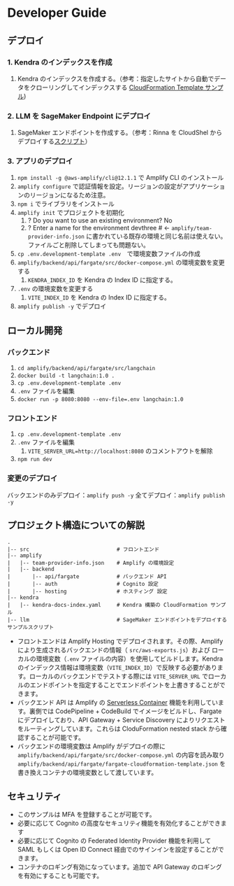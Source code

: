 # Developer Guide

## デプロイ

### 1. Kendra のインデックスを作成

1. Kendra のインデックスを作成する。（参考：指定したサイトから自動でデータをクローリングしてインデックスする [CloudFormation Template サンプル](../kendra/kendra-docs-index.yaml))

### 2. LLM を SageMaker Endpoint にデプロイ

1. SageMaker エンドポイントを作成する。（参考：Rinna を CloudShel からデプロイする[スクリプト](../llm/README.md)）

### 3. アプリのデプロイ

1. `npm install -g @aws-amplify/cli@12.1.1` で Amplify CLI のインストール
2. `amplify configure` で認証情報を設定。リージョンの設定がアプリケーションのリージョンになるため注意。
3. `npm i` でライブラリをインストール
4. `amplify init` でプロジェクトを初期化
   1. ? Do you want to use an existing environment? No
   2. ? Enter a name for the environment devthree    # <- `amplify/team-provider-info.json` に書かれている既存の環境と同じ名前は使えない。ファイルごと削除してしまっても問題ない。
5. `cp .env.development-template .env`　で環境変数ファイルの作成
6. `amplify/backend/api/fargate/src/docker-compose.yml` の環境変数を変更する
   1. `KENDRA_INDEX_ID` を Kendra の Index ID に指定する。
7. `.env` の環境変数を変更する
   1. `VITE_INDEX_ID` を Kendra の Index ID に指定する。
8. `amplify publish -y` でデプロイ

## ローカル開発

### バックエンド

1. `cd amplify/backend/api/fargate/src/langchain`
2. `docker build -t langchain:1.0 .`
3. `cp .env.development-template .env`
4. `.env` ファイルを編集
5. `docker run -p 8080:8080 --env-file=.env langchain:1.0`

### フロントエンド

1. `cp .env.development-template .env`
2. `.env` ファイルを編集
   1. `VITE_SERVER_URL=http://localhost:8080` のコメントアウトを解除
3. `npm run dev`

### 変更のデプロイ

バックエンドのみデプロイ：`amplify push -y`
全てデプロイ：`amplify publish -y`

## プロジェクト構造についての解説

```
.
|-- src                            # フロントエンド
|-- amplify
|   |-- team-provider-info.json    # Amplify の環境設定
|   |-- backend
|       |-- api/fargate            # バックエンド API
|       |-- auth                   # Cognito 設定
|       |-- hosting                # ホスティング 設定
|-- kendra
|   |-- kendra-docs-index.yaml     # Kendra 構築の CloudFormation サンプル
|-- llm                            # SageMaker エンドポイントをデプロイするサンプルスクリプト
```

- フロントエンドは Amplify Hosting でデプロイされます。その際、Amplify により生成されるバックエンドの情報（ `src/aws-exports.js`）および ローカルの環境変数（`.env` ファイルの内容）を使用してビルドします。Kendra のインデックス情報は環境変数（`VITE_INDEX_ID`）で反映する必要があります。ローカルのバックエンドでテストする際には `VITE_SERVER_URL` でローカルのエンドポイントを指定することでエンドポイントを上書きすることができます。
- バックエンド API は Amplify の [Serverless Container](https://docs.amplify.aws/cli/usage/containers/) 機能を利用しています。裏側では CodePipeline + CodeBuild でイメージをビルドし、Fargate にデプロイしており、API Gateway + Service Discovery によりリクエストをルーティングしています。これらは CloduFormation nested stack から確認することが可能です。
- バックエンドの環境変数は Amplify がデプロイの際に `amplify/backend/api/fargate/src/docker-compose.yml` の内容を読み取り`amplify/backend/api/fargate/fargate-cloudformation-template.json` を書き換えコンテナの環境変数として渡しています。 

## セキュリティ

- このサンプルは MFA を登録することが可能です。
- 必要に応じて Cognito の高度なセキュリティ機能を有効化することができます
- 必要に応じて Cognito の Federated Identity Provider 機能を利用して SAML もしくは Open ID Connect 経由でのサインインを設定することができます。
- コンテナのロギング有効になっています。追加で API Gateway のロギングを有効にすることも可能です。
